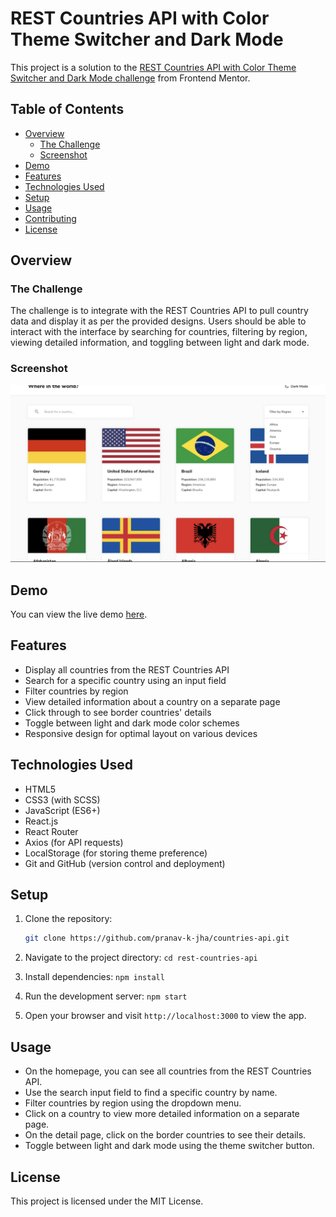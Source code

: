 # REST Countries API with Color Theme Switcher and Dark Mode

This project is a solution to the [REST Countries API with Color Theme Switcher and Dark Mode challenge](https://www.frontendmentor.io/challenges/rest-countries-api-with-color-theme-switcher-5cacc469fec04111f7b848ca) from Frontend Mentor.

## Table of Contents

- [Overview](#overview)
  - [The Challenge](#the-challenge)
  - [Screenshot](#screenshot)
- [Demo](#demo)
- [Features](#features)
- [Technologies Used](#technologies-used)
- [Setup](#setup)
- [Usage](#usage)
- [Contributing](#contributing)
- [License](#license)

## Overview

### The Challenge

The challenge is to integrate with the REST Countries API to pull country data and display it as per the provided designs. Users should be able to interact with the interface by searching for countries, filtering by region, viewing detailed information, and toggling between light and dark mode.

### Screenshot

![Screenshot](./countries-api.png)

## Demo

You can view the live demo [here](https://your-demo-url.com).

## Features

- Display all countries from the REST Countries API
- Search for a specific country using an input field
- Filter countries by region
- View detailed information about a country on a separate page
- Click through to see border countries' details
- Toggle between light and dark mode color schemes
- Responsive design for optimal layout on various devices

## Technologies Used

- HTML5
- CSS3 (with SCSS)
- JavaScript (ES6+)
- React.js
- React Router
- Axios (for API requests)
- LocalStorage (for storing theme preference)
- Git and GitHub (version control and deployment)

## Setup

1. Clone the repository:
   ```bash
   git clone https://github.com/pranav-k-jha/countries-api.git
   ```
2. Navigate to the project directory:
   `cd rest-countries-api`

3. Install dependencies:
   `npm install`
4. Run the development server:
   `npm start`
5. Open your browser and visit `http://localhost:3000` to view the app.

## Usage

- On the homepage, you can see all countries from the REST Countries API.
- Use the search input field to find a specific country by name.
- Filter countries by region using the dropdown menu.
- Click on a country to view more detailed information on a separate page.
- On the detail page, click on the border countries to see their details.
- Toggle between light and dark mode using the theme switcher button.

## License

This project is licensed under the MIT License.
